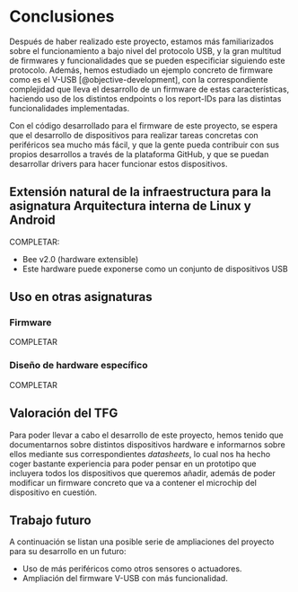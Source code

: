 <!-- Leave a blank line before the title -->

# Conclusiones

Después de haber realizado este proyecto, estamos más familiarizados sobre el funcionamiento a bajo nivel del protocolo USB, y la gran multitud de firmwares y funcionalidades que se pueden especificiar siguiendo este protocolo. Además, hemos estudiado un ejemplo concreto de firmware como es el V-USB [@objective-development], con la correspondiente complejidad que lleva el desarrollo de un firmware de estas características, haciendo uso de los distintos endpoints o los report-IDs para las distintas funcionalidades implementadas. 

Con el código desarrollado para el firmware de este proyecto, se espera que el desarrollo de dispositivos para realizar tareas concretas con periféricos sea mucho más fácil, y que la gente pueda contribuir con sus propios desarrollos a través de la plataforma GitHub, y que se puedan desarrollar drivers para hacer funcionar estos dispositivos.



## Extensión natural de la infraestructura para la asignatura Arquitectura interna de Linux y Android

COMPLETAR:
- Bee v2.0 (hardware extensible)
- Este hardware puede exponerse como un conjunto de dispositivos USB



## Uso en otras asignaturas

### Firmware

COMPLETAR



### Diseño de hardware específico

COMPLETAR



## Valoración del TFG

Para poder llevar a cabo el desarrollo de este proyecto, hemos tenido que documentarnos sobre distintos dispositivos hardware e informarnos sobre ellos mediante sus correspondientes *datasheets*, lo cual nos ha hecho coger bastante experiencia para poder pensar en un prototipo que incluyera todos los dispositivos que queremos añadir, además de poder modificar un firmware concreto que va a contener el microchip del dispositivo en cuestión.



## Trabajo futuro

A continuación se listan una posible serie de ampliaciones del proyecto para su desarrollo en un futuro:

- Uso de más periféricos como otros sensores o actuadores.
- Ampliación del firmware V-USB con más funcionalidad.
